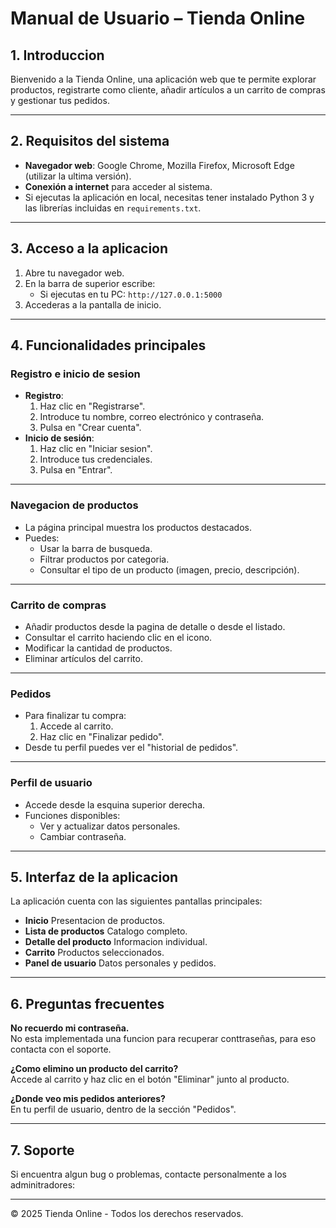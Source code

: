 # Manual de Usuario – Tienda Online

## 1. Introduccion
Bienvenido a la Tienda Online, una aplicación web que te permite explorar productos, registrarte como cliente, añadir artículos a un carrito de compras y gestionar tus pedidos.

-------------------------------------------------------------------------------------------------------------------------------------------

## 2. Requisitos del sistema
- **Navegador web**: Google Chrome, Mozilla Firefox, Microsoft Edge (utilizar la ultima versión).
- **Conexión a internet** para acceder al sistema.
- Si ejecutas la aplicación en local, necesitas tener instalado Python 3 y las librerías incluidas en `requirements.txt`.

-------------------------------------------------------------------------------------------------------------------------------------------

## 3. Acceso a la aplicacion
1. Abre tu navegador web.
2. En la barra de superior escribe:
   - Si ejecutas en tu PC: `http://127.0.0.1:5000`
3. Accederas a la pantalla de inicio.

-------------------------------------------------------------------------------------------------------------------------------------------

## 4. Funcionalidades principales

### Registro e inicio de sesion
- **Registro**:
  1. Haz clic en "Registrarse".
  2. Introduce tu nombre, correo electrónico y contraseña.
  3. Pulsa en "Crear cuenta".
- **Inicio de sesión**:
  1. Haz clic en "Iniciar sesion".
  2. Introduce tus credenciales.
  3. Pulsa en "Entrar".

-------------------------------------------------------------------------------------------------------------------------------------------

### Navegacion de productos
- La página principal muestra los productos destacados.
- Puedes:
  - Usar la barra de busqueda.
  - Filtrar productos por categoria.
  - Consultar el tipo de un producto (imagen, precio, descripción).

-------------------------------------------------------------------------------------------------------------------------------------------

### Carrito de compras
- Añadir productos desde la pagina de detalle o desde el listado.
- Consultar el carrito haciendo clic en el icono.
- Modificar la cantidad de productos.
- Eliminar artículos del carrito.

-------------------------------------------------------------------------------------------------------------------------------------------

### Pedidos
- Para finalizar tu compra:
  1. Accede al carrito.
  2. Haz clic en "Finalizar pedido".
- Desde tu perfil puedes ver el "historial de pedidos".

-------------------------------------------------------------------------------------------------------------------------------------------

### Perfil de usuario
- Accede desde la esquina superior derecha.
- Funciones disponibles:
  - Ver y actualizar datos personales.
  - Cambiar contraseña.

-------------------------------------------------------------------------------------------------------------------------------------------

## 5. Interfaz de la aplicacion
La aplicación cuenta con las siguientes pantallas principales:

- **Inicio**  Presentacion de productos.
- **Lista de productos**  Catalogo completo.
- **Detalle del producto**  Informacion individual.
- **Carrito**  Productos seleccionados.
- **Panel de usuario**  Datos personales y pedidos.

-------------------------------------------------------------------------------------------------------------------------------------------

## 6. Preguntas frecuentes
**No recuerdo mi contraseña.**  
 No esta implementada una funcion para recuperar conttraseñas, para eso contacta con el soporte.

**¿Como elimino un producto del carrito?**  
 Accede al carrito y haz clic en el botón "Eliminar" junto al producto.

**¿Donde veo mis pedidos anteriores?**  
 En tu perfil de usuario, dentro de la sección "Pedidos".

-------------------------------------------------------------------------------------------------------------------------------------------

## 7. Soporte
Si encuentra algun bug o problemas, contacte personalmente a los adminitradores: 

-------------------------------------------------------------------------------------------------------------------------------------------
© 2025 Tienda Online - Todos los derechos reservados.
